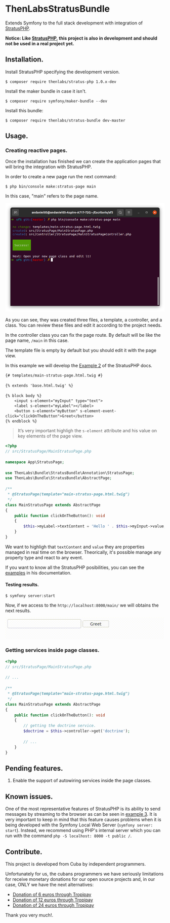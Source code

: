 
# ThenLabsStratusBundle

Extends Symfony to the full stack development with integration of [StratusPHP][stratus-php-repo].

**Notice: Like [StratusPHP][stratus-php-repo], this project is also in development and should not be used in a real project yet.**

## Installation.

Install StratusPHP specifying the development version.

    $ composer require thenlabs/stratus-php 1.0.x-dev

Install the maker bundle in case it isn't.

    $ composer require symfony/maker-bundle --dev

Install this bundle:

    $ composer require thenlabs/stratus-bundle dev-master

## Usage.

### Creating reactive pages.

Once the installation has finished we can create the application pages that will bring the integration with StratusPHP.

In order to create a new page run the next command:

    $ php bin/console make:stratus-page main

In this case, "main" refers to the page name.

![](1.png)

As you can see, they was created three files, a template, a controller, and a class. You can review these files and edit it according to the project needs.

In the controller class you can fix the page route. By default will be like the page name, `/main` in this case.

The template file is empty by default but you should edit it with the page view.

In this example we will develop the [Example 2](https://thenlabs.org/en/doc/stratus-php/master/examples/2/example.html) of the StratusPHP docs.

```twig
{# templates/main-stratus-page.html.twig #}

{% extends 'base.html.twig' %}

{% block body %}
    <input s-element="myInput" type="text">
    <label s-element="myLabel"></label>
    <button s-element="myButton" s-element-event-click="clickOnTheButton">Greet</button>
{% endblock %}
```

>It’s very important highligh the `s-element` attribute and his value on key elements of the page view.

```php
<?php
// src/StratusPage/MainStratusPage.php

namespace App\StratusPage;

use ThenLabs\Bundle\StratusBundle\Annotation\StratusPage;
use ThenLabs\Bundle\StratusBundle\AbstractPage;

/**
 * @StratusPage(template="main-stratus-page.html.twig")
 */
class MainStratusPage extends AbstractPage
{
    public function clickOnTheButton(): void
    {
        $this->myLabel->textContent = 'Hello ' . $this->myInput->value;
    }
}
```

We want to highligh that `textContent` and `value` they are properties managed in real time on the browser. Theorically, it's possible manage any property type and react to any event.

If you want to know all the StratusPHP posibilities, you can see the [examples](https://thenlabs.org/en/doc/stratus-php/master/examples/index.html) in his documentation.

#### Testing results.

    $ symfony server:start

Now, if we access to the `http://localhost:8000/main/` we will obtains the next results.

![](2.gif)

### Getting services inside page classes.

```php
<?php
// src/StratusPage/MainStratusPage.php

// ...

/**
 * @StratusPage(template="main-stratus-page.html.twig")
 */
class MainStratusPage extends AbstractPage
{
    public function clickOnTheButton(): void
    {
        // getting the doctrine service.
        $doctrine = $this->controller->get('doctrine');

        // ...
    }
}
```

## Pending features.

1. Enable the support of autowiring services inside the page classes.

## Known issues.

One of the most representative features of StratusPHP is its ability to send messages by streaming to the browser as can be seen in [example 3](https://thenlabs.org/en/doc/stratus-php/master/examples/3/example.html). It is very important to keep in mind that this feature causes problems when it is being developed with the Symfony Local Web Server (`symfony server: start`). Instead, we recommend using PHP's internal server which you can run with the command `php -S localhost: 8000 -t public /`.

## Contribute.

This project is developed from Cuba by independent programmers.

Unfortunately for us, the cubans programmers we have seriously limitations for receive monetary donations for our open source projects and, in our case, ONLY we have the next alternatives:

- [Donation of 6 euros through Tropipay](https://www.tropipay.com/money-request/e22d2a00-5dd5-11eb-9924-13eacace0c71)
- [Donation of 12 euros through Tropipay](https://www.tropipay.com/money-request/28ebb5a0-5dd7-11eb-9924-13eacace0c71)
- [Donation of 24 euros through Tropipay](https://www.tropipay.com/money-request/58a1e990-5dd7-11eb-9924-13eacace0c71)

Thank you very much!.

[stratus-php-repo]: https://github.com/thenlabs/stratus-php
